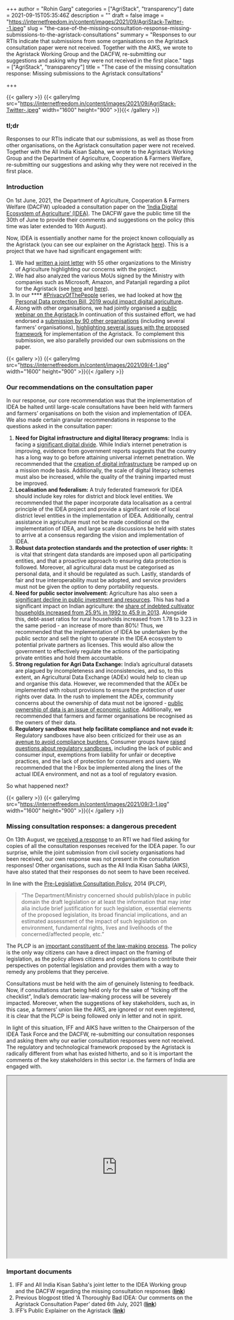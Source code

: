 +++
author = "Rohin Garg"
categories = ["AgriStack", "transparency"]
date = 2021-09-15T05:35:46Z
description = ""
draft = false
image = "https://internetfreedom.in/content/images/2021/09/AgriStack-Twitter--1.jpeg"
slug = "the-case-of-the-missing-consultation-response-missing-submissions-to-the-agristack-consultations"
summary = "Responses to our RTIs indicate that submissions from some organisations on the Agristack consultation paper were not received. Together with the AIKS, we wrote to the Agristack Working Group and the DACFW, re-submitting our suggestions and asking why they were not received in the first place."
tags = ["AgriStack", "transparency"]
title = "The case of the missing consultation response: Missing submissions to the Agristack consultations"

+++


{{< gallery >}}
{{< galleryImg  src="https://internetfreedom.in/content/images/2021/09/AgriStack-Twitter-.jpeg" width="1600" height="900" >}}{{< /gallery >}}

>>>> <form><script src="https://checkout.razorpay.com/v1/payment-button.js" data-payment_button_id="pl_HLkgeWGQLMuddp" async> </script> </form>

### tl;dr

Responses to our RTIs indicate that our submissions, as well as those from other organisations, on the Agristack consultation paper were not received. Together with the All India Kisan Sabha, we wrote to the Agristack Working Group and the Department of Agriculture, Cooperation & Farmers Welfare, re-submitting our suggestions and asking why they were not received in the first place.

### Introduction

On 1st June, 2021, the Department of Agriculture, Cooperation & Farmers Welfare (DACFW) uploaded a consultation paper on the [‘India Digital Ecosystem of Agriculture’ (IDEA)](https://agricoop.nic.in/en/consultationpaper). The DACFW gave the public time till the 30th of June to provide their comments and suggestions on the policy (this time was later extended to 16th August).

Now, IDEA is essentially another name for the project known colloquially as the Agristack (you can see our explainer on the Agristack [here](https://internetfreedom.in/the-agristack-a-primer/)). This is a project that we have had significant engagement with:

1. We had [written a joint letter](https://internetfreedom.in/joint-letter-to-the-agriculture-minister/) with 55 other organizations to the Ministry of Agriculture highlighting our concerns with the project.
2. We had also analyzed the various MoUs signed by the Ministry with companies such as Microsoft, Amazon, and Patanjali regarding a pilot for the Agristack (see [here](https://internetfreedom.in/revealed-ministry-of-agricultures-mou-with-microsoft-on-the-agristack-urgent-need-for-transparency-and-consultation/) and [here](https://internetfreedom.in/mous-for-nothing-and-data-for-free-4-new-mous-signed-between-the-ministry-of-agriculture-and-private-companies-including-amazon-and-patanjali/)).
3. In our **** [#PrivacyOfThePeople](https://internetfreedom.in/tag/privacyofthepeople/) series, we had looked at how [the Personal Data protection Bill, 2019 would impact digital agriculture](https://internetfreedom.in/privacy-of-the-people-agristack-and-farmer-issues/)**.**
4. Along with other organisations, we had jointly organised a [public webinar on the Agristack](https://www.youtube.com/watch?v=kpk7N9Guq2g).In continuation of this sustained effort, we had endorsed a [submission by 90 other organisations](https://www.kisanswaraj.in/2021/06/30/civil-society-response-on-gois-idea-consultation-paper-on-digitisation-in-indian-agriculture/) (including several farmers’ organisations), [highlighting several issues with the proposed framework](https://www.downtoearth.org.in/news/agriculture/privacy-concerns-no-consultation-farmer-and-digital-rights-groups-write-to-centre-on-agristack-77711) for implementation of the Agristack. To complement this submission, we also parallelly provided our own submissions on the paper.

{{< gallery >}}
{{< galleryImg  src="https://internetfreedom.in/content/images/2021/09/4-1.jpg" width="1600" height="900" >}}{{< /gallery >}}

### Our recommendations on the consultation paper

In our response, our core recommendation was that the implementation of IDEA be halted until large-scale consultations have been held with farmers and farmers’ organisations on both the vision and implementation of IDEA. We also made certain granular recommendations in response to the questions asked in the consultation paper:

1. **Need for Digital infrastructure and digital literacy programs:** India is facing a [significant digital divide](https://internetfreedom.in/improving-internet-access-an-explainer/). While India’s internet penetration is improving, evidence from government reports suggests that the country has a long way to go before attaining universal internet penetration. We recommended that the [creation of digital infrastructure](https://internetfreedom.in/improving-internet-access-an-explainer/) be ramped up on a mission mode basis. Additionally, the scale of digital literacy schemes must also be increased, while the quality of the training imparted must be improved.
2. **Localisation and federalism:** A truly federated framework for IDEA should include key roles for district and block level entities. We recommended that the paper incorporate data localisation as a central principle of the IDEA project and provide a significant role of local district level entities in the implementation of IDEA. Additionally, central assistance in agriculture must not be made conditional on the implementation of IDEA, and large scale discussions be held with states to arrive at a consensus regarding the vision and implementation of IDEA.
3. **Robust data protection standards and the protection of user rights:** It is vital that stringent data standards are imposed upon all participating entities, and that a proactive approach to ensuring data protection is followed. Moreover, all agricultural data must be categorised as personal data, and it should be regulated as such. Lastly, standards of fair and true interoperability must be adopted, and service providers must not be given the option to deny portability requests.
4. **Need for public sector involvement:** Agriculture has also seen a [significant decline in public investment and resources](https://www.rbi.org.in/scripts/bs_viewcontent.aspx?Id=1911). This has had a significant impact on Indian agriculture: the [share of indebted cultivator households increased from 25.9% in 1992 to 45.9 in 2013](http://mospi.nic.in/sites/default/files/publication_reports/KI_70_18.2_19dec14.pdf?download=1). Alongside this, debt-asset ratios for rural households increased from 1.78 to 3.23 in the same period - an increase of more than 80%! Thus, we recommended that the implementation of IDEA be undertaken by the public sector and sell the right to operate in the IDEA ecosystem to potential private partners as licenses. This would also allow the government to effectively regulate the actions of the participating private entities and hold them accountable.
5. **Strong regulation for Agri Data Exchange:** India’s agricultural datasets are plagued by incompleteness and inconsistencies, and so, to this extent, an Agricultural Data Exchange (ADEx) would help to clean up and organise this data. However, we recommended that the ADEx be implemented with robust provisions to ensure the protection of user rights over data. In the rush to implement the ADEx, community concerns about the ownership of data must not be ignored - [public ownership of data is an issue of economic justice](https://link.springer.com/article/10.1057/s41301-019-00212-5). Additionally, we recommended that farmers and farmer organisations be recognised as the owners of their data.
6. **Regulatory sandbox must help facilitate compliance and not evade it:** Regulatory sandboxes have also been criticized for their use as an [avenue to avoid compliance burdens.](https://www.ft.com/content/3d551ae2-9691-3dd8-901f-c22c22667e3b) Consumer groups have [raised questions about regulatory sandboxes](https://www.ft.com/content/3d551ae2-9691-3dd8-901f-c22c22667e3b), including the lack of public and consumer input, exemptions from liability for unfair or deceptive practices, and the lack of protection for consumers and users. We recommended that the I-Box be implemented along the lines of the actual IDEA environment, and not as a tool of regulatory evasion.

So what happened next?

{{< gallery >}}
{{< galleryImg  src="https://internetfreedom.in/content/images/2021/09/3-1.jpg" width="1600" height="900" >}}{{< /gallery >}}

### Missing consultation responses: a dangerous precedent

On 13th August, we [received a response](https://drive.google.com/file/d/1Fx-e1AWZ24jQcqUC1UK9_EPtddc0jNxu/view) to an RTI we had filed asking for copies of all the consultation responses received for the IDEA paper. To our surprise, while the joint submission from civil society organisations had been received, our own response was not present in the consultation responses! Other organisations, such as the All India Kisan Sabha (AIKS), have also stated that their responses do not seem to have been received.

In line with the [Pre-Legislative Consultation Policy](https://legislative.gov.in/documents/pre-legislative-consultation-policy), 2014 (PLCP),

> “The Department/Ministry concerned should publish/place in public domain the draft legislation or at least the information that may inter alia include brief justification for such legislation, essential elements of the proposed legislation, its broad financial implications, and an estimated assessment of the impact of such legislation on environment, fundamental rights, lives and livelihoods of the concerned/affected people, etc.”

The PLCP is an [important constituent of the law-making process](https://www.thebetterindia.com/246776/draft-bill-india-how-to-object-comment-prelegislative-consultation-policy-explainer-civis-democracy-public-consultation/). The policy is the only way citizens can have a direct impact on the framing of legislation, as the policy allows citizens and organisations to contribute their perspectives on potential legislation and provides them with a way to remedy any problems that they perceive.

Consultations must be held with the aim of genuinely listening to feedback. Now, if consultations start being held only for the sake of “ticking off the checklist”, India’s democratic law-making process will be severely impacted. Moreover, when the suggestions of key stakeholders, such as, in this case, a farmers’ union like the AIKS, are ignored or not even registered, it is clear that the PLCP is being followed only in letter and not in spirit.

In light of this situation, IFF and AIKS have written to the Chairperson of the IDEA Task Force and the DACFW, re-submitting our consultation responses and asking them why our earlier consultation responses were not received. The regulatory and technological framework proposed by the Agristack is radically different from what has existed hitherto, and so it is important the comments of the key stakeholders in this sector i.e. the farmers of India are engaged with.

<iframe src="https://drive.google.com/file/d/1QYRasPogsOCo5eWZH3XMQ-elvBN5KRmy/preview" width="580" height="480"></iframe>

### Important documents

1. IFF and All India Kisan Sabha's joint letter to the IDEA Working group and the DACFW regarding the missing consultation responses (**[link](https://drive.google.com/file/d/1QpF0qTv7UHquBAHctMEsH9-_09dJXNKD/view?usp=sharing)**)
2. Previous blogpost titled ‘A Thoroughly Bad IDEA: Our comments on the Agristack Consultation Paper’ dated 6th July, 2021 (**[link](https://internetfreedom.in/iff-response-to-the-idea-paper-on-agristack/)**)
3. IFF’s Public Explainer on the Agristack (**[link](https://drive.google.com/file/d/1XC7EyKRQy6VzvvYJ2cswBu0irW8gWGvE/view?usp=sharing)**)

> > > <form><script src="https://cdn.razorpay.com/static/widget/subscription-button.js" data-subscription_button_id="pl_HLk5qU1K35hmPH" data-button_theme="brand-color" async> </script> </form>

















